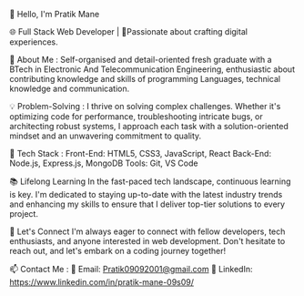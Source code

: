 👋 Hello, I'm Pratik Mane

🌐 Full Stack Web Developer | 🚀Passionate about crafting digital experiences.

📌 About Me : Self-organised and detail-oriented fresh graduate with a BTech in Electronic And Telecommunication Engineering, enthusiastic about contributing knowledge and skills of programming Languages, technical knowledge and communication.

💡 Problem-Solving : I thrive on solving complex challenges. Whether it's optimizing code for performance, troubleshooting intricate bugs, or architecting robust systems, I approach each task with a solution-oriented mindset and an unwavering commitment to quality.

🧰 Tech Stack : Front-End: HTML5, CSS3, JavaScript, React Back-End: Node.js, Express.js, MongoDB Tools: Git, VS Code

📚 Lifelong Learning In the fast-paced tech landscape, continuous learning is key. I'm dedicated to staying up-to-date with the latest industry trends and enhancing my skills to ensure that I deliver top-tier solutions to every project.

🤝 Let's Connect I'm always eager to connect with fellow developers, tech enthusiasts, and anyone interested in web development. Don't hesitate to reach out, and let's embark on a coding journey together!

📫 Contact Me : 📧 Email: Pratik09092001@gmail.com 💼 LinkedIn: https://www.linkedin.com/in/pratik-mane-09s09/
